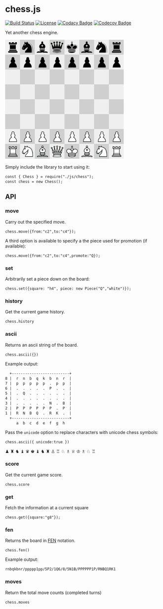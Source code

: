 # chess.js

[![Build Status](https://travis-ci.com/blairjordan/chess.js.svg?branch=master)](https://travis-ci.com/blairjordan/chess.js) [![License](https://img.shields.io/badge/license-BSD-lightgrey.svg)](https://opensource.org/licenses/BSD-2-Clause) [![Codacy Badge](https://api.codacy.com/project/badge/Grade/bbc2d9fa6ee24035a1820bedc9aaa245)](https://app.codacy.com/app/blairjordan/chess.js?utm_source=github.com&utm_medium=referral&utm_content=blairjordan/chess.js&utm_campaign=Badge_Grade_Dashboard) [![Codecov Badge](https://codecov.io/gh/blairjordan/chess.js/branch/master/graph/badge.svg)](https://codecov.io/gh/blairjordan/chess.js)

Yet another chess engine.

![](img/screenshot1.png?raw=true)

Simply include the library to start using it:

    const { Chess } = require("./js/chess");
    const chess = new Chess();

## API

### move
Carry out the specified move.

    chess.move({from:"c2",to:"c4"});

A third option is available to specify a the piece used for promotion (if available):

    chess.move({from:"c2",to:"c4",promote:"Q});

### set
Arbitrarily set a piece down on the board:

    chess.set({square: "h4", piece: new Piece("Q","white")});

### history

Get the current game history.

    chess.history
    
### ascii

Returns an ascii string of the board.

    chess.ascii({})

Example output:

      +--------------------------+
    8 |  r  n  b  q  k  b  n  r  |
    7 |  p  p  p  p  p  .  p  p  |
    6 |  .  .  .  .  .  P  .  .  |
    5 |  .  Q  .  .  .  .  .  .  |
    4 |  .  .  .  .  .  .  .  .  |
    3 |  .  .  .  .  .  N  .  B  |
    2 |  P  P  P  P  P  P  .  P  |
    1 |  R  N  B  Q  .  R  K  .  |
      +--------------------------+
         a  b  c  d  e  f  g  h
         
Pass the `unicode` option to replace characters with unicode chess symbols:

    chess.ascii({ unicode:true })

♟  ♜  ♞  ♝  ♛  ♚  ♝  ♞  ♜  ♙  ♖  ♘  ♗  ♕  ♔  ♗  ♘  ♖ 

### score

Get the current game score.

    chess.score

### get

Fetch the information at a current square

    chess.get({square:"g8"});

### fen

Returns the board in [FEN](https://en.wikipedia.org/wiki/Forsyth%E2%80%93Edwards_Notation) notation.

    chess.fen()

Example output:

    rnbqkbnr/ppppp1pp/5P2/1Q6/8/5N1B/PPPPPP1P/RNBQ1RK1

### moves

Return the total move counts (completed turns)

    chess.moves
